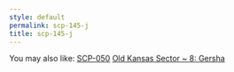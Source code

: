 ```yaml
---
style: default
permalink: scp-145-j
title: scp-145-j
---
```

You may also like:
[SCP-050](http://scp-wiki.net/scp-050)
[Old Kansas Sector ~ 8: Gersha](http://scp-wiki.net/old-kansas-sector-part-8)